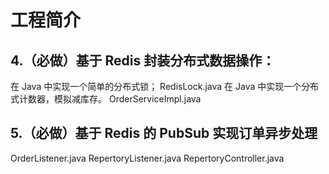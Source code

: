 # 工程简介
## 4.（必做）基于 Redis 封装分布式数据操作：

在 Java 中实现一个简单的分布式锁； RedisLock.java
在 Java 中实现一个分布式计数器，模拟减库存。 OrderServiceImpl.java
## 5.（必做）基于 Redis 的 PubSub 实现订单异步处理
OrderListener.java
RepertoryListener.java
RepertoryController.java


